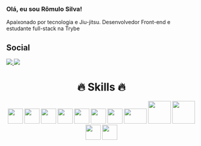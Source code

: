 ### Olá, eu sou Rômulo Silva!

Apaixonado por tecnologia e Jiu-jitsu. Desenvolvedor Front-end e estudante full-stack na Trybe

## Social
<a href="https://www.linkedin.com/in/romulo-silva-4164301a7/" target="_blank">
  <img src="https://img.shields.io/badge/LinkedIn-0077B5?style=for-the-badge&logo=linkedin&logoColor=white" />
</a>
<a href="https://www.instagram.com/rrod.silva/" target="_blank">
  <img src="https://img.shields.io/badge/Instagram-E4405F?style=for-the-badge&logo=instagram&logoColor=white" />
</a>

<h1
text-decoration-style="none"
align="center"
>
  🔥 Skills 🔥
</h1>
<div display="inline_block" align="center">
<img width="40" height="40" src="https://cdn.jsdelivr.net/gh/devicons/devicon/icons/git/git-original.svg" />  
<img src="https://cdn.jsdelivr.net/gh/devicons/devicon/icons/javascript/javascript-original.svg" width="40" height="40" />
<img width="40" height="40" src="https://cdn.jsdelivr.net/gh/devicons/devicon/icons/css3/css3-original.svg" />
<img width="40" height="40" src="https://cdn.jsdelivr.net/gh/devicons/devicon/icons/html5/html5-original.svg" />
<img width="40" height"40" src="https://cdn.jsdelivr.net/gh/devicons/devicon/icons/react/react-original.svg" />
<img width="40" height="40" src="https://cdn.jsdelivr.net/gh/devicons/devicon/icons/redux/redux-original.svg" />
<img width="40" height="40" src="https://cdn.jsdelivr.net/gh/devicons/devicon/icons/typescript/typescript-original.svg" />
<img width="60" height="40" src="https://cdn.jsdelivr.net/gh/devicons/devicon/icons/nodejs/nodejs-original.svg" />
<img width="60" height="60" src="https://cdn.jsdelivr.net/gh/devicons/devicon/icons/express/express-original-wordmark.svg" />
<img width="60" height="60" src="https://cdn.jsdelivr.net/gh/devicons/devicon/icons/mysql/mysql-original-wordmark.svg" />
<img width="40" height="40" src="https://cdn.jsdelivr.net/gh/devicons/devicon/icons/sequelize/sequelize-original.svg" />
<img width="40" height="40" src="https://cdn.jsdelivr.net/gh/devicons/devicon/icons/docker/docker-original-wordmark.svg" />
</div>
